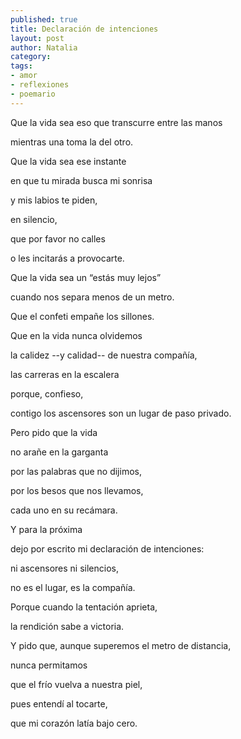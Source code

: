 ```yaml
---
published: true
title: Declaración de intenciones
layout: post
author: Natalia
category:
tags:
- amor
- reflexiones
- poemario
---
```


Que la vida sea eso que transcurre entre las manos

mientras una toma la del otro.

Que la vida sea ese instante

en que tu mirada busca mi sonrisa

y mis labios te piden,

en silencio,

que por favor no calles

o les incitarás a provocarte.


Que la vida sea un “estás muy lejos”

cuando nos separa menos de un metro.

Que el confeti empañe los sillones.



Que en la vida nunca olvidemos

la calidez --y calidad-- de nuestra compañía,

las carreras en la escalera

porque, confieso,

contigo los ascensores son un lugar de paso privado.



Pero pido que la vida

no arañe en la garganta

por las palabras que no dijimos,

por los besos que nos llevamos,

cada uno en su recámara.



Y para la próxima

dejo por escrito mi declaración de intenciones:

ni ascensores ni silencios,

no es el lugar, es la compañía.

Porque cuando la tentación aprieta,

la rendición sabe a victoria.



Y pido que, aunque superemos el metro de distancia,

nunca permitamos

que el frío vuelva a nuestra piel,

pues entendí al tocarte,

que mi corazón latía bajo cero.
